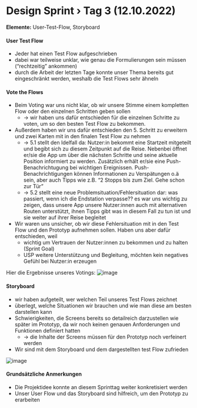 # Design Sprint › Tag 3 (12.10.2022)
**Elemente:** User-Test-Flow, Storyboard

#### User Test Flow
- Jeder hat einen Test Flow aufgeschrieben
- dabei war teilweise unklar, wie genau die Formulierungen sein müssen (“rechtzeitig”  ankommen)
- durch die Arbeit der letzten Tage konnte unser Thema bereits gut eingeschränkt werden, weshalb die Test Flows sehr ähneln

#### Vote the Flows
- Beim Voting war uns nicht klar, ob wir unsere Stimme einem kompletten Flow oder den einzelnen Schritten geben sollen
    - -> wir haben uns dafür entschieden für die einzelnen Schritte zu voten, um so den besten Test Flow zu bekommen.
- Außerdem haben wir uns dafür entschieden den 5. Schritt zu erweitern und zwei Karten mit in den finalen Test Flow zu nehmen
    - -> 5.1 stellt den Idelfall da: Nutzer:in bekommt eine Startzeit mitgeteilt und begibt sich zu diesem Zeitpunkt auf die Reise. Nebenbei öffnet er/sie die App um über die nächsten Schritte und seine aktuelle Position informiert zu werden. Zusätzlich erhält er/sie eine Push-Benachrichtugung bei wichtigen Ereignissen.
Push-Benachrichtigungen können Informationen zu Verspätungen o.ä sein, aber auch Tipps wie z.B. “2 Stopps bis zum Ziel. Gehe schon zur Tür”
    - -> 5.2 stellt eine neue Problemsituation/Fehlersituation dar: was passiert, wenn ich die Endstation verpasse??
es war uns wichtig zu zeigen, dass unsere App unsere Nutzer:innen auch mit alternativen Routen unterstützt, ihnen Tipps gibt was in diesem Fall zu tun ist und sie weiter auf ihrer Reise begleitet
- Wir waren uns unsicher, ob wir diese Fehlersituation mit in den Test Flow und den Prototyp aufnehmen sollen. Haben uns aber dafür entschieden, weil
   - wichtig um Vertrauen der Nutzer:innen zu bekommen und zu halten (Sprint Goal)
   - USP weitere Unterstützung und Begleitung, möchten kein negatives Gefühl bei Nutzer:in erzeugen

Hier die Ergebnisse unseres Votings: 
![image](https://user-images.githubusercontent.com/117289466/229030757-99ffdd6d-9044-4e1d-8b57-394584dce355.png)


#### Storyboard
- wir haben aufgeteilt, wer welchen Teil unseres Test Flows zeichnet
- überlegt, welche Situationen wir brauchen und wie man diese am besten darstellen kann
- Schwierigkeiten, die Screens bereits so detailreich darzustellen wie später im Prototyp, da wir noch keinen genauen Anforderungen und Funktionen definiert hatten
    - -> die Inhalte der Screens müssen für den Prototyp noch verfeinert werden
- Wir sind mit dem Storyboard und dem dargestellten test Flow zufrieden

![image](https://user-images.githubusercontent.com/117289466/229031097-0eb58cf6-45be-40a9-86d1-9d7838722ece.png)


#### Grundsätzliche Anmerkungen
- Die Projektidee konnte an diesem Sprinttag weiter konkretisiert werden
- Unser User Flow und das Storyboard sind hilfreich, um den Prototyp zu erarbeiten
